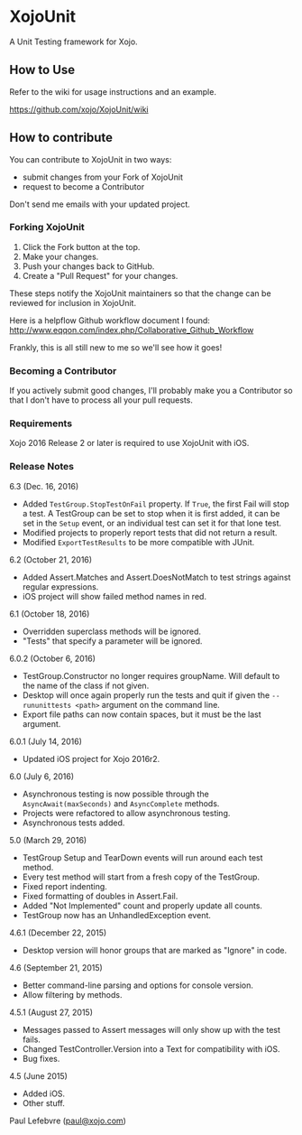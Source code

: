 XojoUnit
========

A Unit Testing framework for Xojo. 

## How to Use

Refer to the wiki for usage instructions and an example.

https://github.com/xojo/XojoUnit/wiki

## How to contribute

You can contribute to XojoUnit in two ways:

* submit changes from your Fork of XojoUnit
* request to become a Contributor

Don't send me emails with your updated project.

### Forking XojoUnit

1. Click the Fork button at the top.
2. Make your changes.
3. Push your changes back to GitHub.
4. Create a "Pull Request" for your changes.

These steps notify the XojoUnit maintainers so that the change can be reviewed for inclusion in XojoUnit.

Here is a helpflow Github workflow document I found:
http://www.eqqon.com/index.php/Collaborative_Github_Workflow

Frankly, this is all still new to me so we'll see how it goes!

### Becoming a Contributor

If you actively submit good changes, I'll probably make you a Contributor so that I don't have to process all your pull requests.

### Requirements
Xojo 2016 Release 2 or later is required to use XojoUnit with iOS.

### Release Notes

6.3 (Dec. 16, 2016)

- Added `TestGroup.StopTestOnFail` property. If `True`, the first Fail will stop a test. A TestGroup can be set to stop when it is first added, it can be set in the `Setup` event, or an individual test can set it for that lone test.
- Modified projects to properly report tests that did not return a result.
- Modified `ExportTestResults` to be more compatible with JUnit.

6.2 (October 21, 2016)

- Added Assert.Matches and Assert.DoesNotMatch to test strings against regular expressions.
- iOS project will show failed method names in red.

6.1 (October 18, 2016)

- Overridden superclass methods will be ignored.
- "Tests" that specify a parameter will be ignored.

6.0.2 (October 6, 2016)

- TestGroup.Constructor no longer requires groupName. Will default to the name of the class if not given.
- Desktop will once again properly run the tests and quit if given the `--rununittests <path>` argument on the command line.
- Export file paths can now contain spaces, but it must be the last argument.

6.0.1 (July 14, 2016)

- Updated iOS project for Xojo 2016r2.

6.0 (July 6, 2016)

- Asynchronous testing is now possible through the `AsyncAwait(maxSeconds)` and `AsyncComplete` methods.
- Projects were refactored to allow asynchronous testing.
- Asynchronous tests added.

5.0 (March 29, 2016)

- TestGroup Setup and TearDown events will run around each test method.
- Every test method will start from a fresh copy of the TestGroup.
- Fixed report indenting.
- Fixed formatting of doubles in Assert.Fail.
- Added "Not Implemented" count and properly update all counts.
- TestGroup now has an UnhandledException event.

4.6.1 (December 22, 2015)

- Desktop version will honor groups that are marked as "Ignore" in code.

4.6 (September 21, 2015)

- Better command-line parsing and options for console version.
- Allow filtering by methods.

4.5.1 (August 27, 2015)

- Messages passed to Assert messages will only show up with the test fails.
- Changed TestController.Version into a Text for compatibility with iOS.
- Bug fixes.

4.5 (June 2015)

- Added iOS.
- Other stuff.

Paul Lefebvre (paul@xojo.com)
